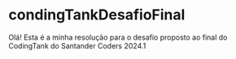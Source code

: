 # condingTankDesafioFinal
Olá!
Esta é a minha resolução para o desafio proposto ao final do CodingTank do Santander Coders 2024.1
